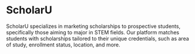 # ScholarU
ScholarU specializes in marketing scholarships to prospective students, specifically those aiming to major in STEM fields. Our platform matches students with scholarships tailored to their unique credentials, such as area of study, enrollment status, location, and more.
